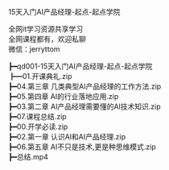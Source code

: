15天入门AI产品经理-起点-起点学院

全网it学习资源共享学习<br>全网课程都有，欢迎私聊<br>微信：jerryttom<br>

┣━qd001-15天入门AI产品经理-起点-起点学院<br> ┣━01.开课典礼.zip<br> ┣━04.第三章 几类典型AI产品经理的工作方法.zip<br> ┣━05.第四章 AI的行业落地应用.zip<br> ┣━03.第二章 AI产品经理需要懂的AI技术知识.zip<br> ┣━07.课程总结.zip<br> ┣━00.开学必读.zip<br> ┣━02.第一章 认识AI和AI产品经理.zip<br> ┣━06.第五章 AI不只是技术,更是种思维模式.zip<br> ┣━总结.mp4